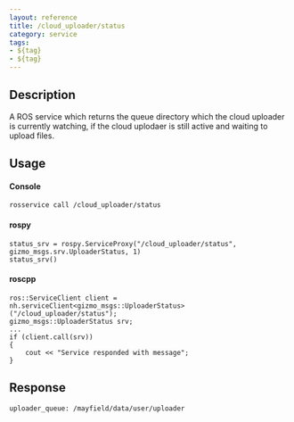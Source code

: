 ```yaml
---
layout: reference
title: /cloud_uploader/status
category: service
tags: 
- ${tag} 
- ${tag}
---
```


## Description
A ROS service which returns the queue directory which the cloud uploader is 
currently watching, if the cloud uplodaer is still active and waiting to upload
files.

## Usage
#### Console
```
rosservice call /cloud_uploader/status
```

#### rospy
```
status_srv = rospy.ServiceProxy("/cloud_uploader/status", gizmo_msgs.srv.UploaderStatus, 1)
status_srv()
```

#### roscpp
```
ros::ServiceClient client = nh.serviceClient<gizmo_msgs::UploaderStatus>("/cloud_uploader/status");
gizmo_msgs::UploaderStatus srv;
...
if (client.call(srv))
{
    cout << "Service responded with message";
}
```

## Response
```
uploader_queue: /mayfield/data/user/uploader
```
  